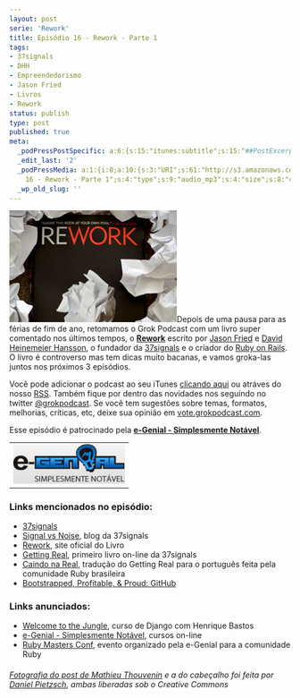 ```yaml
---
layout: post
serie: 'Rework'
title: Episódio 16 - Rework - Parte 1
tags:
- 37signals
- DHH
- Empreendedorismo
- Jason Fried
- Livros
- Rework
status: publish
type: post
published: true
meta:
  _podPressPostSpecific: a:6:{s:15:"itunes:subtitle";s:15:"##PostExcerpt##";s:14:"itunes:summary";s:15:"##PostExcerpt##";s:15:"itunes:keywords";s:17:"##WordPressCats##";s:13:"itunes:author";s:10:"##Global##";s:15:"itunes:explicit";s:7:"Default";s:12:"itunes:block";s:7:"Default";}
  _edit_last: '2'
  _podPressMedia: a:1:{i:0;a:10:{s:3:"URI";s:61:"http://s3.amazonaws.com/grokpodcast/grokpodcast-16-rework.mp3";s:5:"title";s:31:"Episódio
    16 - Rework - Parte 1";s:4:"type";s:9:"audio_mp3";s:4:"size";s:8:"44426492";s:8:"duration";s:5:"46:12";s:12:"previewImage";s:77:"http://grokpodcast.com/wp-content/plugins/podpress/images/vpreview_center.png";s:10:"dimensionW";s:1:"0";s:10:"dimensionH";s:1:"0";s:3:"rss";s:2:"on";s:4:"atom";s:2:"on";}}
  _wp_old_slug: ''
---
```

<img class="alignleft size-full wp-image-107" title="4422019243_a32ca74475_o" src="/images/2011/01/4422019243_a32ca74475_o.jpg" alt="" width="300" height="200" />Depois de uma pausa para as férias de fim de ano, retomamos o Grok Podcast com um livro super comentado nos últimos tempos, o <a href="http://37signals.com/rework/" target="_blank"><strong>Rework</strong></a> escrito por <a href="http://twitter.com/jasonfried" target="_blank">Jason Fried</a> e <a href="http://twitter.com/dhh" target="_blank">David Heinemeier Hansson</a>, o fundador da <a href="http://37signals.com" target="_blank">37signals</a> e o criador do <a href="http://www.rubyonrails.org/" target="_blank">Ruby on Rails</a>. O livro é controverso mas tem dicas muito bacanas, e vamos groka-las juntos nos próximos 3 episódios.

Você pode adicionar o podcast ao seu iTunes <a href="http://itunes.apple.com/us/podcast/grok-podcast/id393122038" target="_blank">clicando aqui</a> ou atráves do nosso <a href="http://grokpodcast.com/feed/" target="_blank">RSS</a>. Também fique por dentro das novidades nos seguindo no twitter <a href="http://twitter.com/GrokPodcast" target="_blank">@grokpodcast</a>. Se você tem sugestões sobre temas, formatos, melhorias, críticas, etc, deixe sua opinião em <a href="http://vote.grokpodcast.com" target="_blank">vote.grokpodcast.com</a>.

Esse episódio é patrocinado pela <strong><a href="http://www.egenial.com.br" target="_blank">e-Genial - Simplesmente Notável</a></strong>.
<table class="alignright">
<tbody>
<tr>
<td><a href="http://www.egenial.com.br" target="_blank"><img class="alignright size-full wp-image-40" title="e-Genial - Simplesmente Notável" src="/images/2010/09/logo_egenial.jpg" alt="" width="200" height="71" /></a></td>
</tr>
</tbody>
</table>
<h3>Links mencionados no episódio:</h3>
<ul>
	<li><a href="http://37signals.com" target="_blank">37signals</a></li>
	<li><a href="http://37signals.com/svn" target="_blank">Signal vs Noise</a>, blog da 37signals</li>
	<li><a href="http://37signals.com/rework" target="_blank">Rework</a>, site oficial do Livro</li>
	<li><a href="http://gettingreal.37signals.com/" target="_blank">Getting Real</a>, primeiro livro on-line da 37signals</li>
	<li><a href="http://gettingreal.37signals.com/GR_por.php" target="_blank">Caindo na Real</a>, tradução do Getting Real para o português feita pela comunidade Ruby brasileira</li>
	<li><a href="http://37signals.com/svn/posts/2486-bootstrapped-profitable-proud-github" target="_blank">Bootstrapped, Profitable, & Proud: GitHub</a></li>
</ul>
<h3>Links anunciados:</h3>
<ul>
	<li><a href="http://welcometothedjango.com.br/" target="_blank">Welcome to the Jungle</a>, curso de Django com Henrique Bastos</li>
	<li><a href="http://www.egenial.com.br" target="_blank">e-Genial - Simplesmente Notável</a>, cursos on-line</li>
	<li><a href="http://rubymastersconf.com" target="_blank">Ruby Masters Conf</a>, evento organizado pela e-Genial para a comunidade Ruby</li>
</ul>
<h6><a href="http://www.flickr.com/photos/mathoov/4422019243/" target="_blank">Fotografia do post de Mathieu Thouvenin</a> e a do cabeçalho foi feita por <a href="http://www.flickr.com/photos/pie4dan/4556989221/">Daniel Pietzsch</a>, ambas liberadas sob o Creative Commons</h6>
